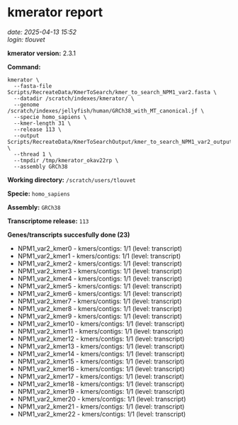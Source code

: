 # kmerator report
*date: 2025-04-13 15:52*  
*login: tlouvet*

**kmerator version:** 2.3.1

**Command:**

```
kmerator \
  --fasta-file Scripts/RecreateData/KmerToSearch/kmer_to_search_NPM1_var2.fasta \
  --datadir /scratch/indexes/kmerator/ \
  --genome /scratch/indexes/jellyfish/human/GRCh38_with_MT_canonical.jf \
  --specie homo_sapiens \
  --kmer-length 31 \
  --release 113 \
  --output Scripts/RecreateData/KmerToSearchOutput/kmer_to_search_NPM1_var2_output \
  --thread 1 \
  --tmpdir /tmp/kmerator_okav22rp \
  --assembly GRCh38
```

**Working directory:** `/scratch/users/tlouvet`

**Specie:** `homo_sapiens`

**Assembly:** `GRCh38`

**Transcriptome release:** `113`

**Genes/transcripts succesfully done (23)**

- NPM1_var2_kmer0 - kmers/contigs: 1/1 (level: transcript)
- NPM1_var2_kmer1 - kmers/contigs: 1/1 (level: transcript)
- NPM1_var2_kmer2 - kmers/contigs: 1/1 (level: transcript)
- NPM1_var2_kmer3 - kmers/contigs: 1/1 (level: transcript)
- NPM1_var2_kmer4 - kmers/contigs: 1/1 (level: transcript)
- NPM1_var2_kmer5 - kmers/contigs: 1/1 (level: transcript)
- NPM1_var2_kmer6 - kmers/contigs: 1/1 (level: transcript)
- NPM1_var2_kmer7 - kmers/contigs: 1/1 (level: transcript)
- NPM1_var2_kmer8 - kmers/contigs: 1/1 (level: transcript)
- NPM1_var2_kmer9 - kmers/contigs: 1/1 (level: transcript)
- NPM1_var2_kmer10 - kmers/contigs: 1/1 (level: transcript)
- NPM1_var2_kmer11 - kmers/contigs: 1/1 (level: transcript)
- NPM1_var2_kmer12 - kmers/contigs: 1/1 (level: transcript)
- NPM1_var2_kmer13 - kmers/contigs: 1/1 (level: transcript)
- NPM1_var2_kmer14 - kmers/contigs: 1/1 (level: transcript)
- NPM1_var2_kmer15 - kmers/contigs: 1/1 (level: transcript)
- NPM1_var2_kmer16 - kmers/contigs: 1/1 (level: transcript)
- NPM1_var2_kmer17 - kmers/contigs: 1/1 (level: transcript)
- NPM1_var2_kmer18 - kmers/contigs: 1/1 (level: transcript)
- NPM1_var2_kmer19 - kmers/contigs: 1/1 (level: transcript)
- NPM1_var2_kmer20 - kmers/contigs: 1/1 (level: transcript)
- NPM1_var2_kmer21 - kmers/contigs: 1/1 (level: transcript)
- NPM1_var2_kmer22 - kmers/contigs: 1/1 (level: transcript)
